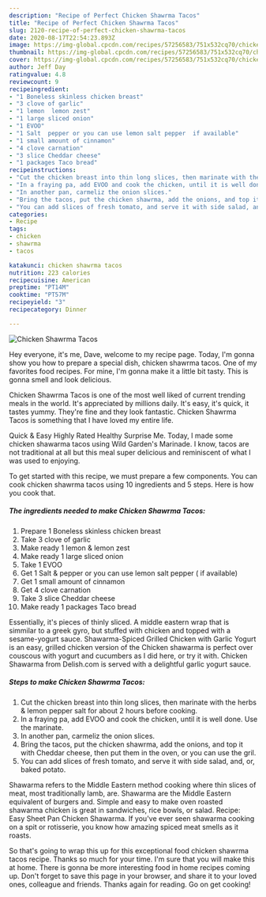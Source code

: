 ```yaml
---
description: "Recipe of Perfect Chicken Shawrma Tacos"
title: "Recipe of Perfect Chicken Shawrma Tacos"
slug: 2120-recipe-of-perfect-chicken-shawrma-tacos
date: 2020-08-17T22:54:23.893Z
image: https://img-global.cpcdn.com/recipes/57256583/751x532cq70/chicken-shawrma-tacos-recipe-main-photo.jpg
thumbnail: https://img-global.cpcdn.com/recipes/57256583/751x532cq70/chicken-shawrma-tacos-recipe-main-photo.jpg
cover: https://img-global.cpcdn.com/recipes/57256583/751x532cq70/chicken-shawrma-tacos-recipe-main-photo.jpg
author: Jeff Day
ratingvalue: 4.8
reviewcount: 9
recipeingredient:
- "1 Boneless skinless chicken breast"
- "3 clove of garlic"
- "1 lemon  lemon zest"
- "1 large sliced onion"
- "1 EVOO"
- "1 Salt  pepper or you can use lemon salt pepper  if available"
- "1 small amount of cinnamon"
- "4 clove carnation"
- "3 slice Cheddar cheese"
- "1 packages Taco bread"
recipeinstructions:
- "Cut the chicken breast into thin long slices, then marinate with the herbs &amp; lemon pepper salt for about 2 hours before cooking."
- "In a fraying pa, add EVOO and cook the chicken, until it is well done. Use the marinate."
- "In another pan, carmeliz the onion slices."
- "Bring the tacos, put the chicken shawrma, add the onions, and top it with Cheddar cheese, then put them in the oven, or you can use the gril."
- "You can add slices of fresh tomato, and serve it with side salad, and, or, baked potato."
categories:
- Recipe
tags:
- chicken
- shawrma
- tacos

katakunci: chicken shawrma tacos 
nutrition: 223 calories
recipecuisine: American
preptime: "PT14M"
cooktime: "PT57M"
recipeyield: "3"
recipecategory: Dinner

---
```



![Chicken Shawrma Tacos](https://img-global.cpcdn.com/recipes/57256583/751x532cq70/chicken-shawrma-tacos-recipe-main-photo.jpg)

Hey everyone, it's me, Dave, welcome to my recipe page. Today, I'm gonna show you how to prepare a special dish, chicken shawrma tacos. One of my favorites food recipes. For mine, I'm gonna make it a little bit tasty. This is gonna smell and look delicious.

Chicken Shawrma Tacos is one of the most well liked of current trending meals in the world. It's appreciated by millions daily. It's easy, it's quick, it tastes yummy. They're fine and they look fantastic. Chicken Shawrma Tacos is something that I have loved my entire life.

Quick &amp; Easy Highly Rated Healthy Surprise Me. Today, I made some chicken shawarma tacos using Wild Garden&#39;s Marinade. I know, tacos are not traditional at all but this meal super delicious and reminiscent of what I was used to enjoying.


To get started with this recipe, we must prepare a few components. You can cook chicken shawrma tacos using 10 ingredients and 5 steps. Here is how you cook that.

<!--inarticleads1-->

##### The ingredients needed to make Chicken Shawrma Tacos:

1. Prepare 1 Boneless skinless chicken breast
1. Take 3 clove of garlic
1. Make ready 1 lemon &amp; lemon zest
1. Make ready 1 large sliced onion
1. Take 1 EVOO
1. Get 1 Salt &amp; pepper or you can use lemon salt pepper ( if available)
1. Get 1 small amount of cinnamon
1. Get 4 clove carnation
1. Take 3 slice Cheddar cheese
1. Make ready 1 packages Taco bread


Essentially, it&#39;s pieces of thinly sliced. A middle eastern wrap that is simmilar to a greek gyro, but stuffed with chicken and topped with a sesame-yogurt sauce. Shawarma-Spiced Grilled Chicken with Garlic Yogurt is an easy, grilled chicken version of the Chicken shawarma is perfect over couscous with yogurt and cucumbers as I did here, or try it with. Chicken Shawarma from Delish.com is served with a delightful garlic yogurt sauce. 

<!--inarticleads2-->

##### Steps to make Chicken Shawrma Tacos:

1. Cut the chicken breast into thin long slices, then marinate with the herbs &amp; lemon pepper salt for about 2 hours before cooking.
1. In a fraying pa, add EVOO and cook the chicken, until it is well done. Use the marinate.
1. In another pan, carmeliz the onion slices.
1. Bring the tacos, put the chicken shawrma, add the onions, and top it with Cheddar cheese, then put them in the oven, or you can use the gril.
1. You can add slices of fresh tomato, and serve it with side salad, and, or, baked potato.


Shawarma refers to the Middle Eastern method cooking where thin slices of meat, most traditionally lamb, are. Shawarma are the Middle Eastern equivalent of burgers and. Simple and easy to make oven roasted shawarma chicken is great in sandwiches, rice bowls, or salad. Recipe: Easy Sheet Pan Chicken Shawarma. If you&#39;ve ever seen shawarma cooking on a spit or rotisserie, you know how amazing spiced meat smells as it roasts. 

So that's going to wrap this up for this exceptional food chicken shawrma tacos recipe. Thanks so much for your time. I'm sure that you will make this at home. There is gonna be more interesting food in home recipes coming up. Don't forget to save this page in your browser, and share it to your loved ones, colleague and friends. Thanks again for reading. Go on get cooking!
